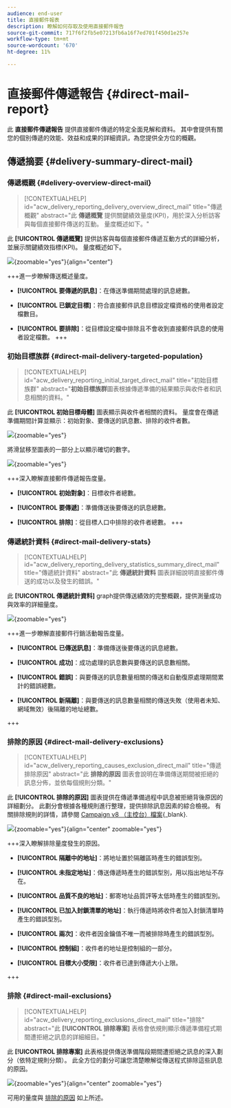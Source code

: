 ```yaml
---
audience: end-user
title: 直接郵件報表
description: 瞭解如何存取及使用直接郵件報告
source-git-commit: 717f6f2fb5e07213fb6a16f7ed701f450d1e257e
workflow-type: tm+mt
source-wordcount: '670'
ht-degree: 11%

---
```


# 直接郵件傳遞報告 {#direct-mail-report}

此 **直接郵件傳遞報告** 提供直接郵件傳遞的特定全面見解和資料。 其中會提供有關您的個別傳遞的效能、效益和成果的詳細資訊，為您提供全方位的概觀。

## 傳遞摘要 {#delivery-summary-direct-mail}

### 傳遞概觀 {#delivery-overview-direct-mail}

>[!CONTEXTUALHELP]
>id="acw_delivery_reporting_delivery_overview_direct_mail"
>title="傳遞概觀"
>abstract="此 **傳遞概覽** 提供關鍵績效量度(KPI)，用於深入分析訪客與每個直接郵件傳送的互動。 量度概述如下。"

此 **[!UICONTROL 傳遞概覽]** 提供訪客與每個直接郵件傳遞互動方式的詳細分析，並展示關鍵績效指標(KPI)。  量度概述如下。

![](assets/direct-overview.png){zoomable=&quot;yes&quot;}{align="center"}

+++進一步瞭解傳送概述量度。

* **[!UICONTROL 要傳遞的訊息]**：在傳送準備期間處理的訊息總數。

* **[!UICONTROL 已鎖定目標]**：符合直接郵件訊息目標設定檔資格的使用者設定檔數目。

* **[!UICONTROL 要排除]**：從目標設定檔中排除且不會收到直接郵件訊息的使用者設定檔數。
+++

### 初始目標族群 {#direct-mail-delivery-targeted-population}

>[!CONTEXTUALHELP]
>id="acw_delivery_reporting_initial_target_direct_mail"
>title="初始目標族群"
>abstract="**初始目標族群**&#x200B;圖表根據傳遞準備的結果顯示與收件者和訊息相關的資料。"

此 **[!UICONTROL 初始目標母體]** 圖表顯示與收件者相關的資料。 量度會在傳遞準備期間計算並顯示：初始對象、要傳送的訊息數、排除的收件者數。

![](assets/direct-mail-delivery-targeted-population.png){zoomable=&quot;yes&quot;}

將滑鼠移至圖表的一部分上以顯示確切的數字。

![](assets/direct-mail-delivery-targeted-population_2.png){zoomable=&quot;yes&quot;}

+++深入瞭解直接郵件傳遞報告度量。

* **[!UICONTROL 初始對象]**：目標收件者總數。

* **[!UICONTROL 要傳遞]**：準備傳送後要傳送的訊息總數。

* **[!UICONTROL 排除]**：從目標人口中排除的收件者總數。
+++

### 傳遞統計資料 {#direct-mail-delivery-stats}

>[!CONTEXTUALHELP]
>id="acw_delivery_reporting_delivery_statistics_summary_direct_mail"
>title="傳遞統計資料"
>abstract="此 **傳遞統計資料** 圖表詳細說明直接郵件傳送的成功以及發生的錯誤。"

此 **[!UICONTROL 傳遞統計資料]** graph提供傳送績效的完整概觀，提供測量成功與效率的詳細量度。

![](assets/direct-mail-delivery-stats.png){zoomable=&quot;yes&quot;}

+++進一步瞭解直接郵件行銷活動報告度量。

* **[!UICONTROL 已傳送訊息]**：準備傳送後要傳送的訊息總數。

* **[!UICONTROL 成功]**：成功處理的訊息數與要傳送的訊息數相關。

* **[!UICONTROL 錯誤]**：與要傳送的訊息數量相關的傳送和自動復原處理期間累計的錯誤總數。

* **[!UICONTROL 新隔離]**：與要傳送的訊息數量相關的傳送失敗（使用者未知、網域無效）後隔離的地址總數。

+++

### 排除的原因 {#direct-mail-delivery-exclusions}

>[!CONTEXTUALHELP]
>id="acw_delivery_reporting_causes_exclusion_direct_mail"
>title="傳遞排除原因"
>abstract="此 **排除的原因** 圖表會說明在準備傳送期間被拒絕的訊息分佈，並依每個規則分類。"

此 **[!UICONTROL 排除的原因]** 圖表提供在傳遞準備過程中訊息被拒絕背後原因的詳細劃分。 此劃分會根據各種規則進行整理，提供排除訊息因素的綜合檢視。 有關排除規則的詳情，請參閱 [Campaign v8 （主控台）檔案](https://experienceleague.adobe.com/docs/campaign/campaign-v8/send/failures/delivery-failures.html#email-error-types){_blank}.

![](assets/direct-mail-delivery-exclusions.png){zoomable=&quot;yes&quot;}{align="center" zoomable="yes"}

+++深入瞭解排除量度發生的原因。

* **[!UICONTROL 隔離中的地址]**：將地址置於隔離區時產生的錯誤型別。

* **[!UICONTROL 未指定地址]**：傳送傳遞時產生的錯誤型別，用以指出地址不存在。

* **[!UICONTROL 品質不良的地址]**：郵寄地址品質評等太低時產生的錯誤型別。

* **[!UICONTROL 已加入封鎖清單的地址]**：執行傳遞時將收件者加入封鎖清單時產生的錯誤型別。

* **[!UICONTROL 兩次]**：收件者因金鑰值不唯一而被排除時產生的錯誤型別。

* **[!UICONTROL 控制組]**：收件者的地址是控制組的一部分。

* **[!UICONTROL 目標大小受限]**：收件者已達到傳遞大小上限。

+++

### 排除 {#direct-mail-exclusions}

>[!CONTEXTUALHELP]
>id="acw_delivery_reporting_exclusions_direct_mail"
>title="排除"
>abstract="此 **[!UICONTROL 排除專案]** 表格會依規則顯示傳遞準備程式期間遭拒絕之訊息的詳細細目。"

此 **[!UICONTROL 排除專案]** 此表格提供傳送準備階段期間遭拒絕之訊息的深入劃分（依特定規則分類）。 此全方位的劃分可讓您清楚瞭解從傳送程式排除這些訊息的原因。

![](assets/direct-mail-exclusions.png){zoomable=&quot;yes&quot;}{align="center" zoomable="yes"}

可用的量度與 [排除的原因](#direct-mail-delivery-exclusions) 如上所述。
